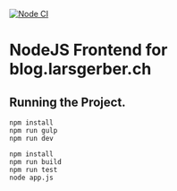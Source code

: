 [![Node CI](https://github.com/larsgerber/minimalism-blog/actions/workflows/main.yml/badge.svg?branch=1.1.1)](https://github.com/larsgerber/minimalism-blog/actions/workflows/main.yml)

# NodeJS Frontend for blog.larsgerber.ch

## Running the Project.

``` none
npm install
npm run gulp
npm run dev
```

``` none
npm install
npm run build
npm run test
node app.js
```
